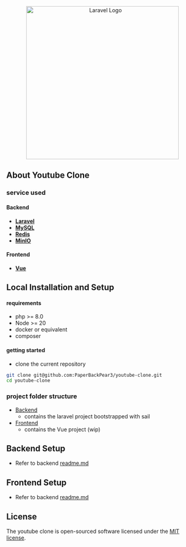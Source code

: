 <p align="center"><a href="https://laravel.com" target="_blank"><img src="https://raw.githubusercontent.com/laravel/art/master/logo-lockup/5%20SVG/2%20CMYK/1%20Full%20Color/laravel-logolockup-cmyk-red.svg" width="400" alt="Laravel Logo"></a></p>


## About Youtube Clone

### service used

#### Backend
- **[Laravel](https://laravel.com/)**
- **[MySQL](https://www.mysql.com/en/)**
- **[Redis](https://redis.io/)**
- **[MinIO](https://min.io/)**

#### Frontend

- **[Vue](https://vuejs.org/)**


## Local Installation and Setup
#### requirements
- php >= 8.0
- Node >= 20
- docker or equivalent
- composer
#### getting started
- clone the current repository
```sh
git clone git@github.com:PaperBackPear3/youtube-clone.git
cd youtube-clone
```

### project folder structure

- [Backend](/backend/)
    - contains the laravel project bootstrapped with sail
- [Frontend](/frontend)
    - contains the Vue project (wip)

## Backend Setup
- Refer to backend [readme.md](/backend/README.md)
## Frontend Setup
- Refer to backend [readme.md](/frontend/README.md)

## License

The youtube clone is open-sourced software licensed under the [MIT license](https://opensource.org/licenses/MIT).
